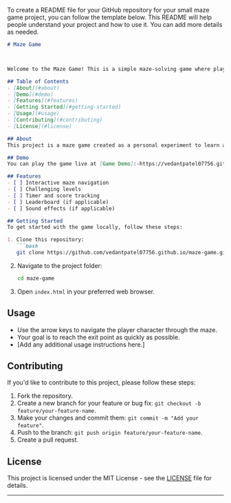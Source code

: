 To create a README file for your GitHub repository for your small maze game project, you can follow the template below. This README will help people understand your project and how to use it. You can add more details as needed.

```markdown
# Maze Game



Welcome to the Maze Game! This is a simple maze-solving game where players navigate through a maze to reach the goal. This project is a small trial project created by  for fun and learning.

## Table of Contents
- [About](#about)
- [Demo](#demo)
- [Features](#features)
- [Getting Started](#getting-started)
- [Usage](#usage)
- [Contributing](#contributing)
- [License](#license)

## About
This project is a maze game created as a personal experiment to learn and have some fun with web development. It's designed to be a simple yet entertaining game.

## Demo
You can play the game live at [Game Demo]:-https://vedantpatel07756.github.io/Maze-game/

## Features
- [ ] Interactive maze navigation
- [ ] Challenging levels
- [ ] Timer and score tracking
- [ ] Leaderboard (if applicable)
- [ ] Sound effects (if applicable)

## Getting Started
To get started with the game locally, follow these steps:

1. Clone this repository:
   ```bash
   git clone https://github.com/vedantpatel07756.github.io/maze-game.git
   ```

2. Navigate to the project folder:
   ```bash
   cd maze-game
   ```

3. Open `index.html` in your preferred web browser.

## Usage
- Use the arrow keys to navigate the player character through the maze.
- Your goal is to reach the exit point as quickly as possible.
- [Add any additional usage instructions here.]

## Contributing
If you'd like to contribute to this project, please follow these steps:

1. Fork the repository.
2. Create a new branch for your feature or bug fix: `git checkout -b feature/your-feature-name`.
3. Make your changes and commit them: `git commit -m "Add your feature"`.
4. Push to the branch: `git push origin feature/your-feature-name`.
5. Create a pull request.

## License
This project is licensed under the MIT License - see the [LICENSE](LICENSE) file for details.

---
